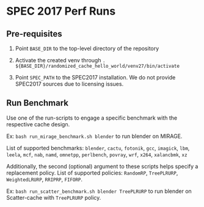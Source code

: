 # SPEC 2017 Perf Runs

## Pre-requisites

1. Point `BASE_DIR` to the top-level directory of the repository

2. Activate the created venv through `. ${BASE_DIR}/randomized_cache_hello_world/venv27/bin/activate`

3. Point `SPEC_PATH` to the SPEC2017 installation. We do not provide SPEC2017 sources due to licensing issues.

## Run Benchmark

Use one of the run-scripts to engage a specific benchmark with the respective cache design.

Ex: `bash run_mirage_benchmark.sh blender` to run blender on MIRAGE.

List of supported benchmarks: `blender`, `cactu`, `fotonik`, `gcc`, `imagick`, `lbm`, `leela`, `mcf`, `nab`, `namd`, `omnetpp`, `perlbench`, `povray`, `wrf`, `x264`, `xalancbmk`, `xz`

Additionally, the second (optional) argument to these scripts helps specify a replacement policy. List of supported policies: `RandomRP`, `TreePLRURP`, `WeightedLRURP`, `RRIPRP`, `FIFORP`.

Ex: `bash run_scatter_benchmark.sh blender TreePLRURP` to run blender on Scatter-cache with `TreePLRURP` policy.

